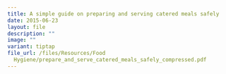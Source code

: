 ```yaml
---
title: A simple guide on preparing and serving catered meals safely
date: 2015-06-23
layout: file
description: ""
image: ""
variant: tiptap
file_url: /files/Resources/Food
  Hygiene/prepare_and_serve_catered_meals_safely_compressed.pdf
---
```


